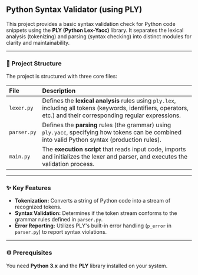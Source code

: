 ##  Python Syntax Validator (using PLY)

This project provides a basic syntax validation check for Python code snippets using the **PLY (Python Lex-Yacc)** library. It separates the lexical analysis (tokenizing) and parsing (syntax checking) into distinct modules for clarity and maintainability.

---

### 📝 Project Structure

The project is structured with three core files:

| File | Description |
| :--- | :--- |
| `lexer.py` | Defines the **lexical analysis** rules using `ply.lex`, including all tokens (keywords, identifiers, operators, etc.) and their corresponding regular expressions. |
| `parser.py` | Defines the **parsing** rules (the grammar) using `ply.yacc`, specifying how tokens can be combined into valid Python syntax (production rules). |
| `main.py` | The **execution script** that reads input code, imports and initializes the lexer and parser, and executes the validation process. |

---

### ✨ Key Features

* **Tokenization:** Converts a string of Python code into a stream of recognized tokens.
* **Syntax Validation:** Determines if the token stream conforms to the grammar rules defined in `parser.py`.
* **Error Reporting:** Utilizes PLY's built-in error handling (`p_error` in `parser.py`) to report syntax violations.

---

### ⚙️ Prerequisites

You need **Python 3.x** and the **PLY** library installed on your system.

